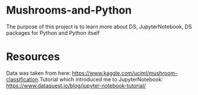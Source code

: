 # Mushrooms-and-Python
The purpose of this project is to learn more about DS, JupyterNotebook, DS packages for Python and Python itself


# Resources
Data was taken from here: https://www.kaggle.com/uciml/mushroom-classification
Tutorial which introduced me to JupyterNotebook: https://www.dataquest.io/blog/jupyter-notebook-tutorial/
